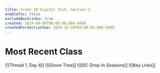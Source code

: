 ```yaml
---
title: Grade 10 Digital Tech, Section 2
enableToc: false
excludeBacklinks: true
created: 2024-09-06T00:00:00.000-0400
createdForSectionTwo: 2024-10-10T00:00:00.000-0400
---
```

# Most Recent Class
![[Thread 1, Day 4]]
![[Grove Time]]
![[SIC Drop-In Sessions]]
![[Key Links]]